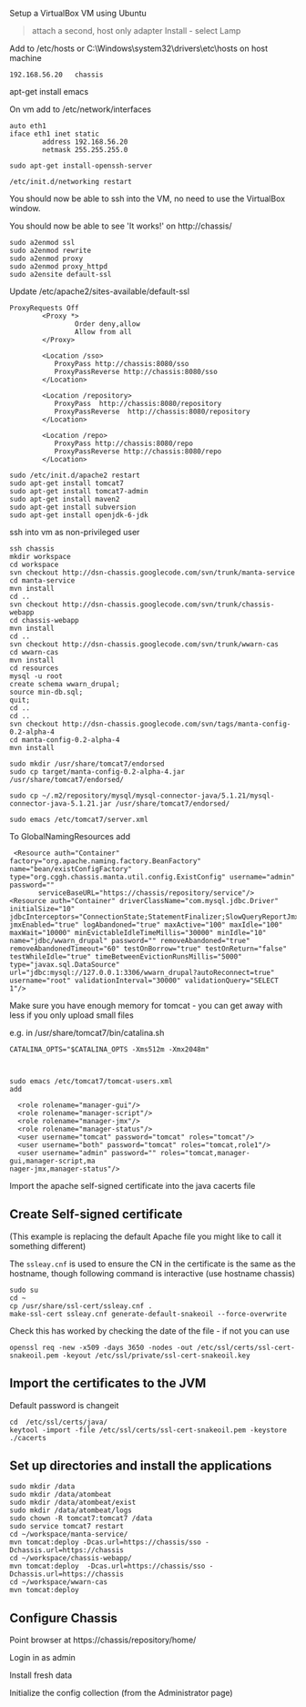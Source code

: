 Setup a VirtualBox VM using Ubuntu
> attach a second, host only adapter
> Install - select Lamp


Add to /etc/hosts or C:\Windows\system32\drivers\etc\hosts on host machine
```
192.168.56.20	chassis
```
apt-get install emacs

On vm add to /etc/network/interfaces
```
auto eth1
iface eth1 inet static
        address 192.168.56.20
        netmask 255.255.255.0
```
```
sudo apt-get install-openssh-server

/etc/init.d/networking restart
```
You should now be able to ssh into the VM, no need to use the VirtualBox window.

You should now be able to see 'It works!' on http://chassis/
```
sudo a2enmod ssl
sudo a2enmod rewrite
sudo a2enmod proxy
sudo a2enmod proxy_httpd
sudo a2ensite default-ssl
```
Update /etc/apache2/sites-available/default-ssl
```
ProxyRequests Off
        <Proxy *>
                Order deny,allow
                Allow from all
        </Proxy>

        <Location /sso>
           ProxyPass http://chassis:8080/sso
           ProxyPassReverse http://chassis:8080/sso
        </Location>

        <Location /repository>
           ProxyPass  http://chassis:8080/repository
           ProxyPassReverse  http://chassis:8080/repository
        </Location>

        <Location /repo>
           ProxyPass http://chassis:8080/repo
           ProxyPassReverse http://chassis:8080/repo
        </Location>

```
```
sudo /etc/init.d/apache2 restart
sudo apt-get install tomcat7
sudo apt-get install tomcat7-admin
sudo apt-get install maven2
sudo apt-get install subversion
sudo apt-get install openjdk-6-jdk
```

ssh into vm as non-privileged user
```
ssh chassis
mkdir workspace
cd workspace
svn checkout http://dsn-chassis.googlecode.com/svn/trunk/manta-service 
cd manta-service
mvn install 
cd ..
svn checkout http://dsn-chassis.googlecode.com/svn/trunk/chassis-webapp 
cd chassis-webapp
mvn install 
cd ..
svn checkout http://dsn-chassis.googlecode.com/svn/trunk/wwarn-cas
cd wwarn-cas
mvn install 
cd resources
mysql -u root
create schema wwarn_drupal;
source min-db.sql;
quit;
cd ..
cd ..
svn checkout http://dsn-chassis.googlecode.com/svn/tags/manta-config-0.2-alpha-4
cd manta-config-0.2-alpha-4
mvn install

sudo mkdir /usr/share/tomcat7/endorsed
sudo cp target/manta-config-0.2-alpha-4.jar /usr/share/tomcat7/endorsed/

sudo cp ~/.m2/repository/mysql/mysql-connector-java/5.1.21/mysql-connector-java-5.1.21.jar /usr/share/tomcat7/endorsed/

sudo emacs /etc/tomcat7/server.xml
```
To GlobalNamingResources add
```
 <Resource auth="Container" factory="org.apache.naming.factory.BeanFactory" name="bean/existConfigFactory" type="org.cggh.chassis.manta.util.config.ExistConfig" username="admin" password=""
       serviceBaseURL="https://chassis/repository/service"/>
<Resource auth="Container" driverClassName="com.mysql.jdbc.Driver" initialSize="10" jdbcInterceptors="ConnectionState;StatementFinalizer;SlowQueryReportJmx(threshold=10000)" jmxEnabled="true" logAbandoned="true" maxActive="100" maxIdle="100" maxWait="10000" minEvictableIdleTimeMillis="30000" minIdle="10" name="jdbc/wwarn_drupal" password="" removeAbandoned="true" removeAbandonedTimeout="60" testOnBorrow="true" testOnReturn="false" testWhileIdle="true" timeBetweenEvictionRunsMillis="5000" type="javax.sql.DataSource" url="jdbc:mysql://127.0.0.1:3306/wwarn_drupal?autoReconnect=true" username="root" validationInterval="30000" validationQuery="SELECT 1"/>
```

Make sure you have enough memory for tomcat - you can get away with less if you only upload small files

e.g. in /usr/share/tomcat7/bin/catalina.sh
```
CATALINA_OPTS="$CATALINA_OPTS -Xms512m -Xmx2048m"
```

```


sudo emacs /etc/tomcat7/tomcat-users.xml 
add 
```
```
  <role rolename="manager-gui"/>
  <role rolename="manager-script"/>
  <role rolename="manager-jmx"/>
  <role rolename="manager-status"/>
  <user username="tomcat" password="tomcat" roles="tomcat"/>
  <user username="both" password="tomcat" roles="tomcat,role1"/>
  <user username="admin" password="" roles="tomcat,manager-gui,manager-script,ma
nager-jmx,manager-status"/>
```

Import the apache self-signed certificate into the java cacerts file

## Create Self-signed certificate ##

(This example is replacing the default Apache file you might like to call it something different)

The `ssleay.cnf` is used to ensure the CN in the certificate is the same as the hostname, though following command is interactive (use hostname chassis)
```
sudo su
cd ~
cp /usr/share/ssl-cert/ssleay.cnf .
make-ssl-cert ssleay.cnf generate-default-snakeoil --force-overwrite
```

Check this has worked by checking the date of the file - if not you can use
```
openssl req -new -x509 -days 3650 -nodes -out /etc/ssl/certs/ssl-cert-snakeoil.pem -keyout /etc/ssl/private/ssl-cert-snakeoil.key
```

## Import the certificates to the JVM ##
Default password is changeit

```
cd  /etc/ssl/certs/java/
keytool -import -file /etc/ssl/certs/ssl-cert-snakeoil.pem -keystore ./cacerts
```


## Set up directories and install the applications ##


```
sudo mkdir /data
sudo mkdir /data/atombeat
sudo mkdir /data/atombeat/exist
sudo mkdir /data/atombeat/logs
sudo chown -R tomcat7:tomcat7 /data
sudo service tomcat7 restart
cd ~/workspace/manta-service/
mvn tomcat:deploy -Dcas.url=https://chassis/sso -Dchassis.url=https://chassis
cd ~/workspace/chassis-webapp/
mvn tomcat:deploy  -Dcas.url=https://chassis/sso -Dchassis.url=https://chassis
cd ~/workspace/wwarn-cas
mvn tomcat:deploy

```

## Configure Chassis ##

Point browser at https://chassis/repository/home/

Login in as admin

Install fresh data

Initialize the config collection (from the Administrator page)